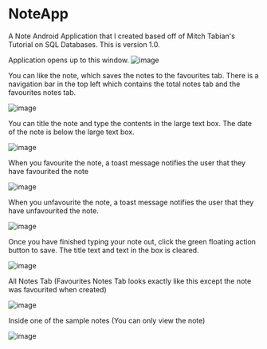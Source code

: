 # NoteApp
A Note Android Application that I created based off of Mitch Tabian's Tutorial on SQL Databases. This is version 1.0.

Application opens up to this window.
![image](https://user-images.githubusercontent.com/48032890/72039759-4eed6f80-3274-11ea-9000-8e083518ec43.png)

You can like the note, which saves the notes to the favourites tab. 
There is a navigation bar in the top left which contains the total notes tab and the favourites notes tab. 

![image](https://user-images.githubusercontent.com/48032890/72040172-b9eb7600-3275-11ea-8bba-27a10376b0e8.png)

You can title the note and type the contents in the large text box. 
The date of the note is below the large text box.

![image](https://user-images.githubusercontent.com/48032890/72040136-988a8a00-3275-11ea-8f91-4eceadcf930d.png)

When you favourite the note, a toast message notifies the user that they have favourited the note

![image](https://user-images.githubusercontent.com/48032890/72039980-08e4db80-3275-11ea-9811-bd4a922ef7cd.png)

When you unfavourite the note, a toast message notifies the user that they have unfavourited the note.

![image](https://user-images.githubusercontent.com/48032890/72039915-cc18e480-3274-11ea-8de0-965e07c8691c.png)

Once you have finished typing your note out, click the green floating action button to save. The title text and text in the box is cleared.

![image](https://user-images.githubusercontent.com/48032890/72040085-78f36180-3275-11ea-905e-fb147fdb877d.png)

All Notes Tab (Favourites Notes Tab looks exactly like this except the note was favourited when created)

![image](https://user-images.githubusercontent.com/48032890/72040216-dd162580-3275-11ea-9b27-ba925c4e68b4.png)

Inside one of the sample notes (You can only view the note)

![image](https://user-images.githubusercontent.com/48032890/72040289-0fc01e00-3276-11ea-843a-5c4c2ba12b8b.png)
